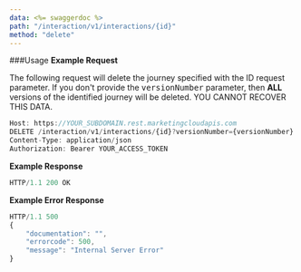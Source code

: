 ```yaml
---
data: <%= swaggerdoc %>
path: "/interaction/v1/interactions/{id}"
method: "delete"
---
```


###Usage
**Example Request**

The following request will delete the journey specified with the ID request parameter. If you don't provide the <samp class="codeph nolang">versionNumber</samp> parameter, then **ALL** versions of the identified journey will be deleted. YOU CANNOT RECOVER THIS DATA.

```js
Host: https://YOUR_SUBDOMAIN.rest.marketingcloudapis.com
DELETE /interaction/v1/interactions/{id}?versionNumber={versionNumber}
Content-Type: application/json
Authorization: Bearer YOUR_ACCESS_TOKEN
```

**Example Response**
```js
HTTP/1.1 200 OK
```

**Example Error Response**
```js
HTTP/1.1 500
{
    "documentation": "",
    "errorcode": 500,
    "message": "Internal Server Error"
}
```
